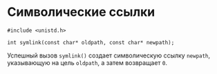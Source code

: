 # Символические ссылки

    #include <unistd.h>

    int symlink(const char* oldpath, const char* newpath);

Успешный вызов `symlink()` создает символическую ссылку `newpath`, указывающую на цель `oldpath`, а затем возвращает `0`.

